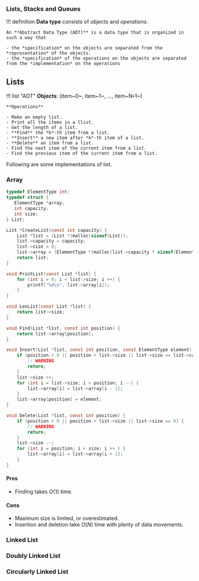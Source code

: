 ### Lists, Stacks and Queues

!!! definition
    **Data type** consists of *objects* and *operations*.

    An **Abstract Data Type (ADT)** is a data type that is organized in such a way that

    - the *specification* on the objects are separated from the *representation* of the objects.
    - the *specification* of the operations on the objects are separated from the *implementation* on the operations

## Lists

!!! list "ADT"
    **Objects**: (item~0~, item~1~, ..., item~N~~-~~1~)

    **Operations**
    
    - Make an empty list.
    - Print all the items in a llist.
    - Get the length of a list.
    - **Find** the *k*-th item from a list.
    - **Insert** a new item after *k*-th item of a list.
    - **Delete** an item from a list.
    - Find the next item of the current item from a list.
    - Find the previous item of the current item from a list.

Following are some implementations of list.

### Array

```C title="Array Implementation"
typedef ElementType int;
typedef struct {
   ElementType *array;
   int capacity;
   int size; 
} List;

List *CreateList(const int capacity) {
    List *list = (List *)malloc(sizeof(List));
    list->capacity = capacity;
    list->size = 0;
    list->array = (ElementType *)malloc(list->capacity * sizeof(ElementType));
    return list;
}

void PrintList(const List *list) {
    for (int i = 0; i < list->size; i ++) {
        printf("%d\n", list->array[i]);
    }
}

void LenList(const List *list) {
    return list->size;
}

void Find(List *list, const int position) {
    return list->array[position];
}

void Insert(List *list, const int position, const ElementType element) {
    if (position < 0 || position > list->size || list->size == list->capacity) {
        // WARNING
        return;
    }
    list->size ++;
    for (int i = list->size; i > position; i --) {
        list->array[i] = list->array[i - 1];
    }
    list->array[position] = element;
}

void Delete(List *list, const int position) {
    if (position < 0 || position > list->size || list->size == 0) {
        // WARNING
        return;
    }
    list->size --;
    for (int i = position; i < size; i ++ ) {
        list->array[i] = list->array[i + 1];
    }
}
```

#### Pros

- Finding takes $O(1)$ time.

#### Cons

- Maximum size is limited, or overestimated.
- Insertion and deletion take $O(N)$ time with plenty of data movements.

### Linked List

### Doubly Linked List

### Circularly Linked List